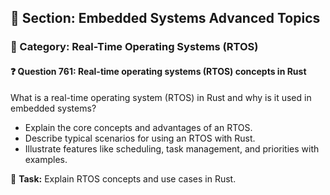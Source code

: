 ## 📘 Section: Embedded Systems Advanced Topics
### 🔹 Category: Real-Time Operating Systems (RTOS)
#### ❓ Question 761: Real-time operating systems (RTOS) concepts in Rust

What is a real-time operating system (RTOS) in Rust and why is it used in embedded systems?

- Explain the core concepts and advantages of an RTOS.
- Describe typical scenarios for using an RTOS with Rust.
- Illustrate features like scheduling, task management, and priorities with examples.

🔧 **Task:** Explain RTOS concepts and use cases in Rust.
